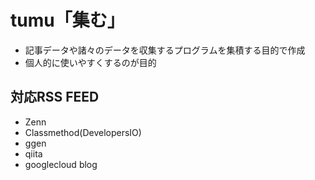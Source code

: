 # tumu「集む」
- 記事データや諸々のデータを収集するプログラムを集積する目的で作成
- 個人的に使いやすくするのが目的

## 対応RSS FEED
- Zenn
- Classmethod(DevelopersIO)
- ggen
- qiita 
- googlecloud blog